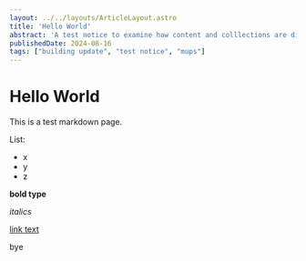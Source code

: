 ```yaml
---
layout: ../../layouts/ArticleLayout.astro
title: 'Hello World'
abstract: 'A test notice to examine how content and colllections are displayed'
publishedDate: 2024-08-16
tags: ["building update", "test notice", "mups"]
---
```


# Hello World

This is a test markdown page.

List:
 - x
 - y
 - z

 **bold type**

 _italics_

 [link text](www.google.com)

 bye